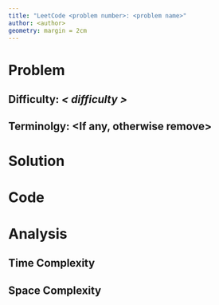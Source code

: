 ```yaml
---
title: "LeetCode <problem number>: <problem name>"
author: <author>
geometry: margin = 2cm
---
```

# Problem
<!-- write  the decscritpion of the problem here (I usually copy and paste the description from LeetCode)-->

## Difficulty: *< difficulty >*

## Terminolgy: <If any, otherwise remove>

# Solution
<!-- Write how we can answer the question here! -->

# Code
<!-- Insert an image of the code here! Please use the extension 'CodeSnap' to take a screenshot as the style will be consistnent troughout all editorials -->

# Analysis

## Time Complexity
<!-- Add time complexity and reasoning here -->

## Space Complexity
<!-- Add space complexity and reasoning here -->


<!-- Once completed, please either covert the md to pdf usign pandoc  "pandoc -s sol.md -o sol.pdf" or leave it as it is and let me do it :3-->